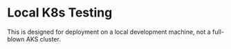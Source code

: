 # Local K8s Testing

This is designed for deployment on a local development machine, not a full-blown AKS cluster.